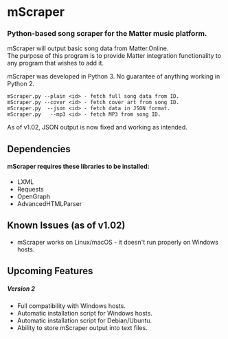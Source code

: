 # mScraper
### Python-based song scraper for the Matter music platform.

mScraper will output basic song data from Matter.Online.  
The purpose of this program is to provide Matter integration functionality to any program that wishes to add it.  

mScraper was developed in Python 3. No guarantee of anything working in Python 2.
```
mScraper.py --plain <id> - fetch full song data from ID.  
mScraper.py --cover <id> - fetch cover art from song ID.
mScraper.py  --json <id> - fetch data in JSON format.  
mScraper.py   --mp3 <id> - fetch MP3 from song ID.
```
As of v1.02, JSON output is now fixed and working as intended.

## Dependencies
#### mScraper requires these libraries to be installed:
* LXML
* Requests
* OpenGraph
* AdvancedHTMLParser

## Known Issues (as of v1.02)
* mScraper works on Linux/macOS - it doesn't run properly on Windows hosts.

## Upcoming Features
##### Version 2
* Full compatibility with Windows hosts.
* Automatic installation script for Windows hosts.
* Automatic installation script for Debian/Ubuntu.
* Ability to store mScraper output into text files.
